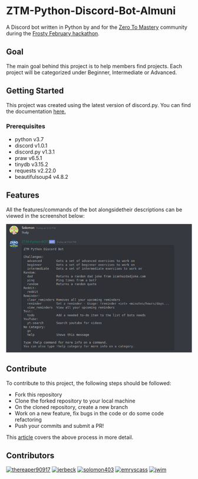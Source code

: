 # ZTM-Python-Discord-Bot-Almuni

A Discord bot written in Python by and for the [Zero To Mastery](https://zerotomastery.io/) community during the [Frosty February hackathon](https://github.com/zero-to-mastery/frosty-february-hackathon).

## Goal

The main goal behind this project is to help members find projects. Each project will be categorized under Beginner, Intermediate or Advanced.

## Getting Started

This project was created using the latest version of discord.py. You can find the documentation [here.](https://discordpy.readthedocs.io/en/latest/)

### Prerequisites
* python v3.7
* discord v1.0.1
* discord.py v1.3.1
* praw v6.5.1
* tinydb v3.15.2
* requests v2.22.0
* beautifulsoup4 v4.8.2

## Features

All the features/commands of the bot alongsidetheir descriptions can be viewed in the screenshot below:

<img src="bot-commands.png" alt="image showing bot commands">

## Contribute

To contribute to this project, the following steps should be followed:

* Fork this repository
* Clone the forked repository to your local machine
* On the cloned repository, create a new branch
* Work on a new feature, fix bugs in the code or do some code refactoring
* Push your commits and submit a PR!

This [article](https://akrabat.com/the-beginners-guide-to-contributing-to-a-github-project/) covers the above process in more detail.

## Contributors

[![thereaper90917](https://avatars3.githubusercontent.com/u/42868546?s=170&v=4)](https://github.com/thereaper90917)
[![jerbeck](https://avatars1.githubusercontent.com/u/432648?s=170&v=4)](https://github.com/jerbeck)
[![solomon403](https://avatars0.githubusercontent.com/u/55158465?s=170&v=4)](https://github.com/Solomon403)
[![emryscass](https://avatars2.githubusercontent.com/u/54422867?s=170&v=4)](https://github.com/emryscass)
[<img src="https://avatars1.githubusercontent.com/u/24484139?s=60&v=4" height="170" alt="jwim">](https://github.com/jwim)
